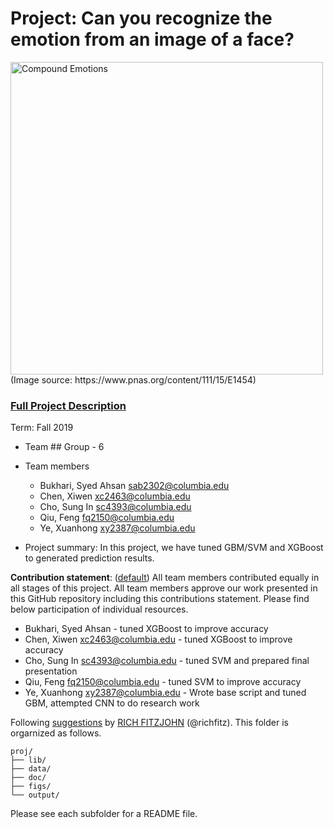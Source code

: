 # Project: Can you recognize the emotion from an image of a face? 
<img src="figs/CE.jpg" alt="Compound Emotions" width="500"/>
(Image source: https://www.pnas.org/content/111/15/E1454)

### [Full Project Description](doc/project3_desc.md)

Term: Fall 2019

+ Team ## Group - 6 
+ Team members
	+ Bukhari, Syed Ahsan sab2302@columbia.edu
	+ Chen, Xiwen xc2463@columbia.edu
	+ Cho, Sung In sc4393@columbia.edu
	+ Qiu, Feng fq2150@columbia.edu
	+ Ye, Xuanhong xy2387@columbia.edu

+ Project summary: In this project, we have tuned GBM/SVM and XGBoost to generated prediction results. 
	
**Contribution statement**: ([default](doc/a_note_on_contributions.md)) All team members contributed equally in all stages of this project. All team members approve our work presented in this GitHub repository including this contributions statement. Please find below participation of individual resources. 

+ Bukhari, Syed Ahsan - tuned XGBoost to improve accuracy
+ Chen, Xiwen xc2463@columbia.edu - tuned XGBoost to improve accuracy 
+ Cho, Sung In sc4393@columbia.edu - tuned SVM and prepared final presentation
+ Qiu, Feng fq2150@columbia.edu - tuned SVM to improve accuracy
+ Ye, Xuanhong xy2387@columbia.edu - Wrote base script and tuned GBM, attempted CNN to do research work

Following [suggestions](http://nicercode.github.io/blog/2013-04-05-projects/) by [RICH FITZJOHN](http://nicercode.github.io/about/#Team) (@richfitz). This folder is orgarnized as follows.

```
proj/
├── lib/
├── data/
├── doc/
├── figs/
└── output/
```

Please see each subfolder for a README file.
